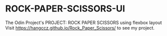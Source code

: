 # ROCK-PAPER-SCISSORS-UI

The Odin Project's 
PROJECT: ROCK PAPER SCISSORS using flexbox layout
Visit https://hangccz.github.io/Rock_Paper_Scissors/ to see my project.
